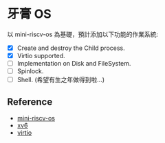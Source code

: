 # 牙膏 OS

以 mini-riscv-os 為基礎，預計添加以下功能的作業系統:

- [x] Create and destroy the Child process.
- [x] Virtio supported.
- [ ] Implementation on Disk and FileSystem.
- [ ] Spinlock.
- [ ] Shell. (希望有生之年做得到啦...)

## Reference

- [mini-riscv-os](https://github.com/cccriscv/mini-riscv-os)
- [xv6](https://github.com/mit-pdos/xv6-public)
- [virtio](https://docs.oasis-open.org/virtio/virtio/v1.1/virtio-v1.1.html)
